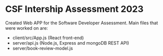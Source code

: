 # CSF Intership Assessment 2023

Created Web APP for the Software Developer Assessment.
Main files that were worked on are:
  - client/src/App.js           (React front-end)
  - server/api.js               (Node.js, Express and mongoDB REST API)
  - server/book-review-model.js
